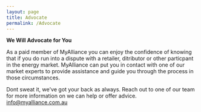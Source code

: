 ```yaml
---
layout: page
title: Advocate
permalink: /Advocate
---  
```

<b>We Will Advocate for You</b>  

As a paid member of MyAlliance you can enjoy the confidence of knowing that if you do run into a dispute with a retailer, ditributor or other particpant in the energy market. MyAlliance can put you in contact with one of our market experts to provide assistance and guide you through the process in those circumstances.  


Dont sweat it, we've got your back as always. Reach out to one of our team for more information on we can help or offer advice. 
info@myalliance.com.au  


